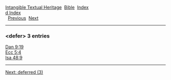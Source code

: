 [Intangible Textual Heritage](../../index)  [Bible](../index) 
[Index](index)   
[d Index](_d_)  
  [Previous](c02961)  [Next](c02963) 

------------------------------------------------------------------------

### &lt;defer&gt; 3 entries

[Dan 9:19](../kjv/dan009.htm#019)  
[Ecc 5:4](../kjv/ecc005.htm#004)  
[Isa 48:9](../kjv/isa048.htm#009)  

------------------------------------------------------------------------

[Next: deferred (3)](c02963)
